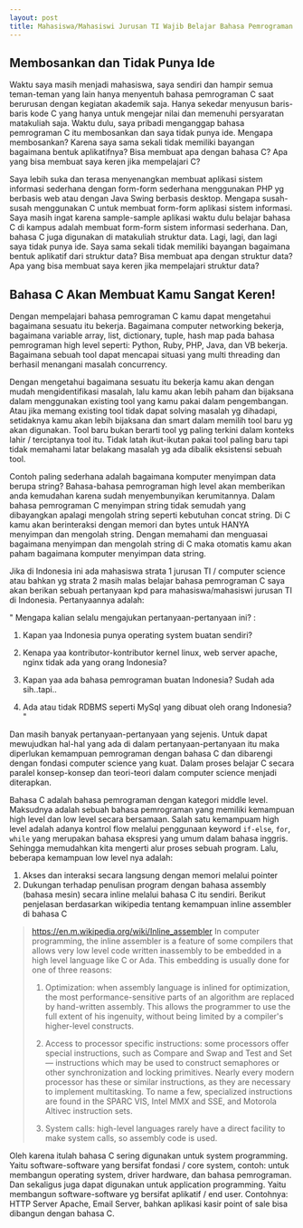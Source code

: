 ```yaml
---
layout: post
title: Mahasiswa/Mahasiswi Jurusan TI Wajib Belajar Bahasa Pemrograman C
---
```


## Membosankan dan Tidak Punya Ide
Waktu saya masih menjadi mahasiswa, saya sendiri dan hampir semua teman-teman yang lain hanya menyentuh bahasa pemrograman C saat berurusan dengan kegiatan akademik saja. Hanya sekedar menyusun baris-baris kode C yang hanya untuk mengejar nilai dan memenuhi persyaratan matakuliah saja. Waktu dulu, saya pribadi menganggap bahasa pemrograman C itu membosankan dan saya tidak punya ide. Mengapa membosankan? Karena saya sama sekali tidak memiliki bayangan bagaimana bentuk aplikatifnya? Bisa membuat apa dengan bahasa C? Apa yang bisa membuat saya keren jika mempelajari C? 

Saya lebih suka dan terasa menyenangkan membuat aplikasi sistem informasi sederhana dengan form-form sederhana menggunakan PHP yg berbasis web atau dengan Java Swing berbasis desktop. Mengapa susah-susah menggunakan C untuk membuat form-form aplikasi sistem informasi. Saya masih ingat karena sample-sample aplikasi waktu dulu belajar bahasa C di kampus adalah membuat form-form sistem informasi sederhana. Dan, bahasa C juga digunakan di matakuliah struktur data. Lagi, lagi, dan lagi saya tidak punya ide. Saya sama sekali tidak memiliki bayangan bagaimana bentuk aplikatif dari struktur data? Bisa membuat apa dengan struktur data? Apa yang bisa membuat saya keren jika mempelajari struktur data? 

## Bahasa C Akan Membuat Kamu Sangat Keren!
Dengan mempelajari bahasa pemrograman C kamu dapat mengetahui bagaimana sesuatu itu bekerja. Bagaimana computer networking bekerja, bagaimana variable array, list, dictionary, tuple, hash map pada bahasa pemrograman high level seperti: Python, Ruby, PHP, Java, dan VB bekerja. Bagaimana sebuah tool dapat mencapai situasi yang multi threading dan berhasil menangani masalah concurrency.

Dengan mengetahui bagaimana sesuatu itu bekerja kamu akan dengan mudah mengidentifikasi masalah, lalu kamu akan lebih paham dan bijaksana dalam menggunakan existing tool yang kamu pakai dalam pengembangan. Atau jika memang existing tool tidak dapat solving masalah yg dihadapi, setidaknya kamu akan lebih bijaksana dan smart dalam memilih tool baru yg akan digunakan. Tool baru bukan berarti tool yg paling terkini dalam konteks lahir / terciptanya tool itu. Tidak latah ikut-ikutan pakai tool paling baru tapi tidak memahami latar belakang masalah yg ada dibalik eksistensi sebuah tool.

Contoh paling sederhana adalah bagaimana komputer menyimpan data berupa string? Bahasa-bahasa pemrograman high level akan memberikan anda kemudahan karena sudah menyembunyikan kerumitannya. Dalam bahasa pemrograman C menyimpan string tidak semudah yang dibayangkan apalagi mengolah string seperti kebutuhan concat string. Di C kamu akan berinteraksi dengan memori dan bytes untuk HANYA menyimpan dan mengolah string. Dengan memahami dan menguasai bagaimana menyimpan dan mengolah string di C maka otomatis kamu akan paham bagaimana komputer menyimpan data string.

Jika di Indonesia ini ada mahasiswa strata 1 jurusan TI / computer science atau bahkan yg strata 2 masih malas belajar bahasa pemrograman C saya akan berikan sebuah pertanyaan kpd para mahasiswa/mahasiswi jurusan TI di Indonesia. Pertanyaannya adalah:

"
Mengapa kalian selalu mengajukan pertanyaan-pertanyaan ini? :

1. Kapan yaa Indonesia punya operating system buatan sendiri?

2. Kenapa yaa kontributor-kontributor kernel linux, web server apache, nginx tidak ada yang orang Indonesia?

3. Kapan yaa ada bahasa pemrograman buatan Indonesia? Sudah ada sih..tapi..

4. Ada atau tidak RDBMS seperti MySql yang dibuat oleh orang Indonesia?
"

Dan masih banyak pertanyaan-pertanyaan yang sejenis. Untuk dapat mewujudkan hal-hal yang ada di dalam pertanyaan-pertanyaan itu maka diperlukan kemampuan pemrograman dengan bahasa C dan dibarengi dengan fondasi computer science yang kuat. Dalam proses belajar C secara paralel konsep-konsep dan teori-teori dalam computer science menjadi diterapkan.

Bahasa C adalah bahasa pemrograman dengan kategori middle level. Maksudnya adalah sebuah bahasa pemrograman yang memiliki kemampuan high level dan low level secara bersamaan. Salah satu kemampuam high level adalah adanya kontrol flow melalui penggunaan keyword `if-else`, `for`, `while` yang merupakan bahasa ekspresi yang umum dalam bahasa inggris. Sehingga memudahkan kita mengerti alur proses sebuah program. Lalu, beberapa kemampuan low level nya adalah:

1. Akses dan interaksi secara langsung dengan memori melalui pointer
2. Dukungan terhadap penulisan program dengan bahasa assembly (bahasa mesin) secara inline melalui bahasa C itu sendiri. Berikut penjelasan berdasarkan wikipedia tentang kemampuan inline assembler di bahasa C

> https://en.m.wikipedia.org/wiki/Inline_assembler
> In computer programming, the inline assembler is a feature of some compilers that allows very low level code written inassembly to be 
> embedded in a high level language like C or Ada. This embedding is usually done for one of three reasons:
> 
> 1. Optimization: when assembly language is inlined for optimization, the most performance-sensitive parts of an algorithm are replaced by 
> hand-written assembly. This allows the programmer to use the full extent of his ingenuity, without being limited by a compiler's 
> higher-level constructs.
>
> 2. Access to processor specific instructions: some processors offer special instructions, such as Compare and Swap and Test and Set 
> — instructions which may be used to construct semaphores or other synchronization and locking primitives. Nearly every modern 
> processor has these or similar instructions, as they are necessary to implement multitasking. To name a few, specialized 
> instructions are found in the SPARC VIS, Intel MMX and SSE, and Motorola Altivec instruction sets.
>
> 3. System calls: high-level languages rarely have a direct facility to make system calls, so assembly code is used.

Oleh karena itulah bahasa C sering digunakan untuk system programming. Yaitu software-software yang bersifat fondasi / core system, contoh: untuk membangun operating system, driver hardware, dan bahasa pemrograman. Dan sekaligus juga dapat digunakan untuk application programming. Yaitu membangun software-software yg bersifat aplikatif / end user. Contohnya: HTTP Server Apache, Email Server, bahkan aplikasi kasir point of sale bisa dibangun dengan bahasa C.

